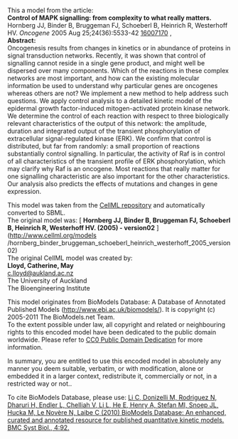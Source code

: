 

This a model from the article:  
**Control of MAPK signalling: from complexity to what really matters.**   
Hornberg JJ, Binder B, Bruggeman FJ, Schoeberl B, Heinrich R, Westerhoff HV.
_Oncogene_ 2005 Aug 25;24(36):5533-42
[16007170](http://www.ncbi.nlm.nih.gov/pubmed/16007170) ,  
**Abstract:**   
Oncogenesis results from changes in kinetics or in abundance of proteins in
signal transduction networks. Recently, it was shown that control of
signalling cannot reside in a single gene product, and might well be dispersed
over many components. Which of the reactions in these complex networks are
most important, and how can the existing molecular information be used to
understand why particular genes are oncogenes whereas others are not? We
implement a new method to help address such questions. We apply control
analysis to a detailed kinetic model of the epidermal growth factor-induced
mitogen-activated protein kinase network. We determine the control of each
reaction with respect to three biologically relevant characteristics of the
output of this network: the amplitude, duration and integrated output of the
transient phosphorylation of extracellular signal-regulated kinase (ERK). We
confirm that control is distributed, but far from randomly: a small proportion
of reactions substantially control signalling. In particular, the activity of
Raf is in control of all characteristics of the transient profile of ERK
phosphorylation, which may clarify why Raf is an oncogene. Most reactions that
really matter for one signalling characteristic are also important for the
other characteristics. Our analysis also predicts the effects of mutations and
changes in gene expression.

This model was taken from the [CellML
repository](http://www.cellml.org/models) and automatically converted to SBML.  
The original model was: [ **Hornberg JJ, Binder B, Bruggeman FJ, Schoeberl B,
Heinrich R, Westerhoff HV. (2005) - version02** ](http://www.cellml.org/models
/hornberg_binder_bruggeman_schoeberl_heinrich_westerhoff_2005_version02)  
The original CellML model was created by:  
**Lloyd, Catherine, May**   
c.lloyd@aukland.ac.nz  
The University of Auckland  
The Bioengineering Institute  

This model originates from BioModels Database: A Database of Annotated
Published Models (http://www.ebi.ac.uk/biomodels/). It is copyright (c)
2005-2011 The BioModels.net Team.  
To the extent possible under law, all copyright and related or neighbouring
rights to this encoded model have been dedicated to the public domain
worldwide. Please refer to [CC0 Public Domain
Dedication](http://creativecommons.org/publicdomain/zero/1.0/) for more
information.

In summary, you are entitled to use this encoded model in absolutely any
manner you deem suitable, verbatim, or with modification, alone or embedded it
in a larger context, redistribute it, commercially or not, in a restricted way
or not..  
  
To cite BioModels Database, please use: [Li C, Donizelli M, Rodriguez N,
Dharuri H, Endler L, Chelliah V, Li L, He E, Henry A, Stefan MI, Snoep JL,
Hucka M, Le Novère N, Laibe C (2010) BioModels Database: An enhanced, curated
and annotated resource for published quantitative kinetic models. BMC Syst
Biol., 4:92.](http://www.ncbi.nlm.nih.gov/pubmed/20587024)

